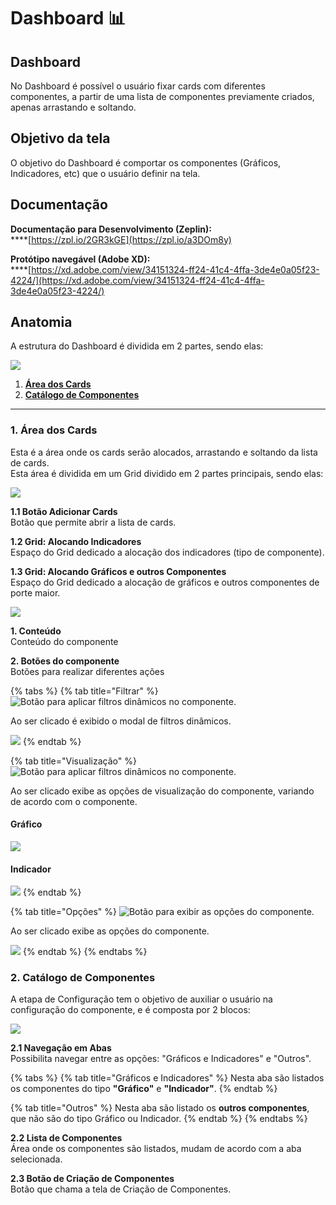 # Dashboard 📊

## Dashboard

No Dashboard é possível o usuário fixar cards com diferentes componentes, a partir de uma lista de componentes previamente criados, apenas arrastando e soltando.

## Objetivo da tela <a href="#objetivo-da-tela" id="objetivo-da-tela"></a>

O objetivo do Dashboard é comportar os componentes (Gráficos, Indicadores, etc) que o usuário definir na tela.

## Documentação <a href="#documentacao" id="documentacao"></a>

**Documentação para Desenvolvimento (Zeplin):**\
****[https://zpl.io/2GR3kGE​](https://zpl.io/a3DOm8y)

**Protótipo navegável (Adobe XD):**\
****[https://xd.adobe.com/view/34151324-ff24-41c4-4ffa-3de4e0a05f23-4224/](https://xd.adobe.com/view/34151324-ff24-41c4-4ffa-3de4e0a05f23-4224/)

## Anatomia <a href="#anatomia" id="anatomia"></a>

A estrutura do Dashboard é dividida em 2 partes, sendo elas:

![](<../../.gitbook/assets/image (363).png>)

1. ****[**Área dos Cards**](./#1-cabecalho-header)****
2. ****[**Catálogo de Componentes**](./#2-conteudo-accordions)****

****

### 1. Área dos Cards <a href="#1-cabecalho-header" id="1-cabecalho-header"></a>

Esta é a área onde os cards serão alocados, arrastando e soltando da lista de cards.\
Esta área é dividida em um Grid dividido em 2 partes principais, sendo elas:

![](<../../.gitbook/assets/image (290).png>)

**1.1 Botão Adicionar Cards** \
Botão que permite abrir a lista de cards.

**1.2 Grid: Alocando Indicadores** \
Espaço do Grid dedicado a alocação dos indicadores (tipo de componente).

**1.3 Grid: Alocando Gráficos e outros Componentes**\
Espaço do Grid dedicado a alocação de gráficos e outros componentes de porte maior.

![](<../../.gitbook/assets/image (378).png>)

**1. Conteúdo** \
Conteúdo do componente

**2. Botões do componente** \
Botões para realizar diferentes ações

{% tabs %}
{% tab title="Filtrar" %}
![Botão para aplicar filtros dinâmicos no componente.](<../../.gitbook/assets/image (273).png>)

Ao ser clicado é exibido o modal de filtros dinâmicos.

![](<../../.gitbook/assets/image (294).png>)
{% endtab %}

{% tab title="Visualização" %}
![Botão para aplicar filtros dinâmicos no componente.](<../../.gitbook/assets/image (340).png>)

Ao ser clicado exibe as opções de visualização do componente, variando de acordo com o componente.

#### Gráfico

![](<../../.gitbook/assets/image (374).png>)

#### Indicador

![](<../../.gitbook/assets/image (371).png>)
{% endtab %}

{% tab title="Opções" %}
![Botão para exibir as opções do componente.](<../../.gitbook/assets/image (339).png>)

Ao ser clicado exibe as opções do componente.

![](<../../.gitbook/assets/image (390).png>)
{% endtab %}
{% endtabs %}

### 2. Catálogo de Componentes <a href="#2-conteudo-accordions" id="2-conteudo-accordions"></a>

A etapa de Configuração tem o objetivo de auxiliar o usuário na configuração do componente, e é composta por 2 blocos:

![](<../../.gitbook/assets/image (685).png>)

**2.1 Navegação em Abas**\
Possibilita navegar entre as opções: "Gráficos e Indicadores" e "Outros".

{% tabs %}
{% tab title="Gráficos e Indicadores" %}
Nesta aba são listados os componentes do tipo **"Gráfico"** e **"Indicador"**.
{% endtab %}

{% tab title="Outros" %}
Nesta aba são listado os **outros componentes**, que não são do tipo Gráfico ou Indicador.
{% endtab %}
{% endtabs %}

**2.2 Lista de Componentes**\
Área onde os componentes são listados, mudam de acordo com a aba selecionada.

**2.3 Botão de Criação de Componentes**\
Botão que chama a tela de Criação de Componentes.
